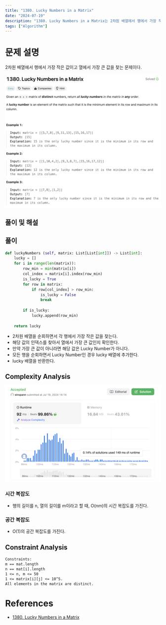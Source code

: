 ```yaml
---
title: "1380. Lucky Numbers in a Matrix"
date: "2024-07-19"
description: "1380. Lucky Numbers in a Matrix는 2차원 배열에서 행에서 가장 작은 값이고 열에서 가장 큰 값을 찾는 문제이다."
tags: ["Algorithm"]
---
```


# 문제 설명

2차원 배열에서 행에서 가장 작은 값이고 열에서 가장 큰 값을 찾는 문제이다.

![1380](../../../images/LEET/1380/1380.png)

## 풀이 및 해설

## 풀이
```python
def luckyNumbers (self, matrix: List[List[int]]) -> List[int]:
    lucky = []
    for i in range(len(matrix)):
        row_min = min(matrix[i])
        col_index = matrix[i].index(row_min)
        is_lucky = True
        for row in matrix:
            if row[col_index] > row_min:
                is_lucky = False
                break
        
        if is_lucky:
            lucky.append(row_min)
    
    return lucky
```
- 2차원 배열을 순회하면서 각 행에서 가장 작은 값을 찾는다.
- 해당 값의 인덱스를 찾아서 열에서 가장 큰 값인지 확인한다.
- 만약 가장 큰 값이 아니라면 해당 값은 Lucky Number가 아니다.
- 모든 행을 순회하면서 Lucky Number인 경우 lucky 배열에 추가한다.
- lucky 배열을 반환한다.

## Complexity Analysis
![tc](../../../images/LEET/1380/tc.png)

### 시간 복잡도
- 행의 길이를 n, 열의 길이를 m이라고 할 때, O(nm)의 시간 복잡도를 가진다.

### 공간 복잡도
- O(1)의 공간 복잡도를 가진다.

## Constraint Analysis
```
Constraints:
m == mat.length
n == mat[i].length
1 <= n, m <= 50
1 <= matrix[i][j] <= 10^5.
All elements in the matrix are distinct.
```

# References
- [1380. Lucky Numbers in a Matrix](https://leetcode.com/problems/lucky-numbers-in-a-matrix/)